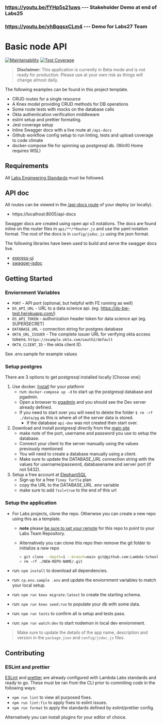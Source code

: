 ### https://youtu.be/fYHp5s21uws --- Stakeholder Demo at end of Labs25
### https://youtu.be/yhBqqsxCLm4 --- Demo for Labs27 Team


# Basic node API

[![Maintainability](https://api.codeclimate.com/v1/badges/65e3a684cd28554d0383/maintainability)](https://codeclimate.com/github/Lambda-School-Labs/labs-api-starter/maintainability)
[![Test Coverage](https://api.codeclimate.com/v1/badges/65e3a684cd28554d0383/test_coverage)](https://codeclimate.com/github/Lambda-School-Labs/labs-api-starter/test_coverage)

> **Disclaimer:** This application is currently in Beta mode and is not ready for
> production. Please use at your own risk as things will change almost daily.

The following examples can be found in this project template.

- CRUD routes for a single resource
- A Knex model providing CRUD methods for DB operations
- Some route tests with mocks on the database calls
- Okta authentication verification middleware
- eslint setup and prettier formating.
- Jest coverage setup
- Inline Swagger docs with a live route at `/api-docs`
- Github workflow config setup to run linting, tests and upload coverage to code climate
- docker-compose file for spinning up postgresql db. (Win10 Home requires WSL)

## Requirements

All [Labs Engineering Standards](https://labs.lambdaschool.com/topics/node-js/) must be followed.

## API doc

All routes can be viewed in the [/api-docs route](https://labs-api-starter.herokuapp.com/api-docs/)
of your deploy (or locally).

- https://localhost:8005/api-docs

Swagger docs are created using open api v3 notations. The docs are found inline
on the router files in `api/**/*Router.js` and use the yaml notation format.
The root of the docs is in `config/jsdoc.js` using the json format.

The following libraries have been used to build and serve the swagger docs live.

- [express-ui](https://github.com/scottie1984/swagger-ui-express)
- [swagger-jsdoc](https://github.com/Surnet/swagger-jsdoc)

## Getting Started

### Enviornment Variables

- `PORT` - API port (optional, but helpful with FE running as well)
- `DS_API_URL` - URL to a data science api. (eg. https://ds-bw-test.herokuapp.com/)
- `DS_API_TOKEN` - authorization header token for data science api (eg. SUPERSECRET)
- `DATABASE_URL` - connection string for postgres database
- `OKTA_URL_ISSUER` - The complete issuer URL for verifying okta access tokens. `https://example.okta.com/oauth2/default`
- `OKTA_CLIENT_ID` - the okta client ID.

See .env.sample for example values

### Setup postgres

There are 3 options to get postgresql installed locally [Choose one]:

1. Use docker. [Install](https://docs.docker.com/get-docker/) for your platform
    - run: `docker-compose up -d` to start up the postgresql database and pgadmin.
    - Open a browser to [pgadmin](http://localhost:5050/) and you should see the Dev server already defined.
    - If you need to start over you will need to delete the folder `$ rm -rf ./data/pg` as this is where all of the server data is stored.
      - if the database `api-dev` was not created then start over.
2. Download and install postgresql directly from the [main site](https://www.postgresql.org/download/)
    - make note of the port, username and password you use to setup the database.
    - Connect your client to the server manually using the values previously mentioned
    - You will need to create a database manually using a client.
    - Make sure to update the DATABASE_URL connection string with the values for username/password, databasename and server port (if not 5432).
3. Setup a free account at [ElephantSQL](https://www.elephantsql.com/plans.html)
    - Sign up for a free `Tiney Turtle` plan
    - copy the URL to the DATABASE_URL .env variable
    - make sure to add `?ssl=true` to the end of this url

### Setup the application

- For Labs projects, clone the repo. Otherwise you can create a new repo using this as a template.

  - **note** please [be sure to set your remote](https://help.github.jp/enterprise/2.11/user/articles/changing-a-remote-s-url/) for this repo to point to your Labs Team Repository.
  - Alternatively you can clone this repo then remove the git folder to initialize a new repo

    ```bash
    > git clone --depth=1 --branch=main git@github.com:Lambda-School-Labs/labs-api-starter.git NEW-REPO-NAME
    > rm -rf ./NEW-REPO-NAME/.git
    ```

- run: `npm install` to download all dependencies.
- run: `cp.env.sample .env` and update the enviornment variables to match your local setup.
- run: `npm run knex migrate:latest` to create the starting schema.
- run: `npm run knex seed:run` to populate your db with some data.
- run: `npm run tests` to confirm all is setup and tests pass.
- run: `npm run watch:dev` to start nodemon in local dev enviornment.

> Make sure to update the details of the app name, description and version in
> the `package.json` and `config/jsdoc.js` files.

## Contributing

### ESLint and prettier

[ESLint](https://eslint.org/) and [prettier](https://prettier.io/) are already
configured with Lambda Labs standards and ready to go. These must be ran from
the CLI prior to commiting code in the following ways:

- `npm run lint` to view all purposed fixes.
- `npm run lint:fix` to apply fixes to eslint issues.
- `npm run format` to apply the standards defined by eslint/prettier config.

Alternatively you can install plugins for your editor of choice.

